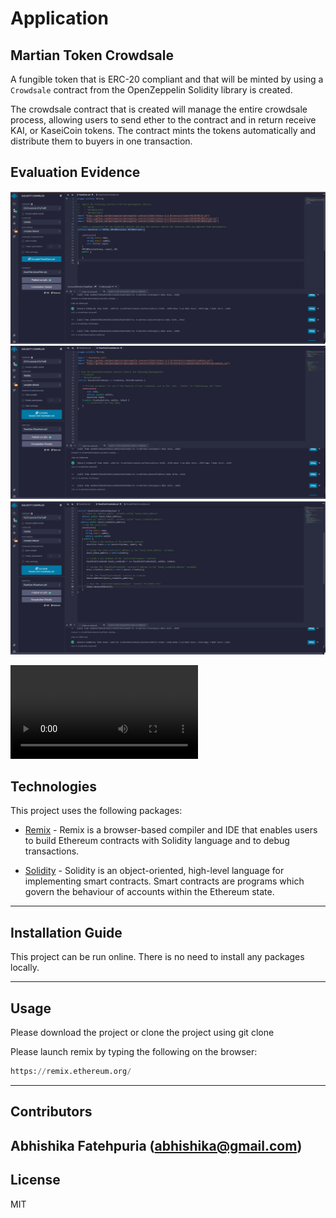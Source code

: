 # Application

## Martian Token Crowdsale

A fungible token that is ERC-20 compliant and that will be minted by using a `Crowdsale` contract from the OpenZeppelin Solidity library is created.

The crowdsale contract that is created will manage the entire crowdsale process, allowing users to send ether to the contract and in return receive KAI, or KaseiCoin tokens. The contract mints the tokens automatically and distribute them to buyers in one transaction.


## Evaluation Evidence

![KaseiCoin Compililation](Images/KaseiCoin_compile.png)
![KaseiCoin Crowdsale Compililation](Images/KaseiCoinCrowdsale_compile.png)
![KaseiCoin Crowdsale Deployer Compililation](Images/KaseiCoinCrowdsaleDeployer_compile.png)

![KaseiCoin Crowdsale Deployment Test](Images/KaseiCoin_Deployment_test.mp4)

## Technologies

This project uses the following packages:

* [Remix](https://remix.ethereum.org/) - Remix is a browser-based compiler and IDE that enables users to build Ethereum contracts with Solidity language and to debug transactions.

* [Solidity](https://docs.soliditylang.org/) - Solidity is an object-oriented, high-level language for implementing smart contracts. Smart contracts are programs which govern the behaviour of accounts within the Ethereum state.

---

## Installation Guide

This project can be run online. There is no need to install any packages locally.

---

## Usage

Please download the project or clone the project using git clone

Please launch remix by typing the following on the browser:

```python
https://remix.ethereum.org/
```

---

## Contributors

Abhishika Fatehpuria (abhishika@gmail.com)
---

## License

MIT
​